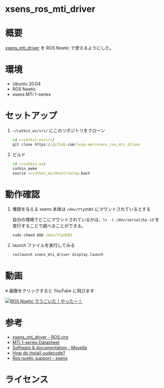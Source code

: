 # xsens_ros_mti_driver
# 概要
[xsens_mti_driver](http://wiki.ros.org/xsens_mti_driver) を ROS Noetic で使えるようにした。

# 環境
- Ubuntu 20.04
- ROS Noetic
- xsens MTi 1-series

# セットアップ
1. `~/catkin_ws/src/` にこのリポジトリをクローン
    ``` cmd
    cd ~/catkin_ws/src/
    git clone https://github.com/leap-amr/xsens_ros_mti_driver
    ```

2. ビルド
    ``` cmd
    cd ~/catkin_ws/
    catkin_make
    source ~/catkin_ws/devel/setup.bash
    ```

# 動作確認
1. 権限を与える
    xsens 本体は `/dev/ttyUSB3` にマウントされているとする

    自分の環境でどこにマウントされているかは、`ls -l /dev/serial/by-id` を実行することで調べることができる。

    ``` cmd
    sudo chmod 666 /dev/ttyUSB3
    ```

2. launch ファイルを実行してみる

    ``` cmd
    roslaunch xsens_mti_driver display.launch
    ```

# 動画

※ 画像をクリックすると YouTube に飛びます

[![ROS Noetic でうごいた！やったー！](https://i9.ytimg.com/vi/AsNthXPAjJI/mqdefault.jpg?sqp=CJyfmaIG-oaymwEmCMACELQB8quKqQMa8AEB-AHUBoAC4AOKAgwIABABGGUgUyhDMA8=&rs=AOn4CLDIqS8oMxty2pk0rMCBU_zh2NHgGw)](https://youtu.be/AsNthXPAjJI)

# 参考
- [xsens_mti_driver - ROS.org](http://wiki.ros.org/xsens_mti_driver)
- [MTi 1-series Datasheet](https://www.xsens.com/hubfs/Downloads/Manuals/mti-1-series_DK3_user_manual.pdf)
- [Software & documentation - Movella](https://www.movella.com/support/software-documentation)
- [How do install uudecode?](https://askubuntu.com/questions/232440/how-do-i-install-uudecode)
- [Ros noetic support - xsens](https://base.xsens.com/s/question/0D509000016hfSICAY/ros-noetic-support?language=en_US)

# ライセンス



